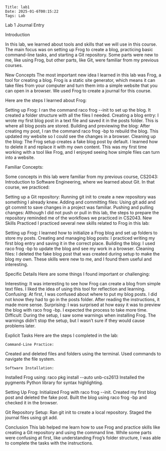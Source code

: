     Title: lab1
    Date: 2025-01-6T00:15:22
    Tags: Lab

Lab 1 Journal Entry

Introduction

In this lab, we learned about tools and skills that we will use in this course. The main focus was on setting up Frog to create a blog, practicing basic command-line tasks, and starting a Git repository. Some parts were new to me, like using Frog, but other parts, like Git, were familiar from my previous courses.

New Concepts
The most important new idea I learned in this lab was Frog, a tool for creating a blog. Frog is a static site generator, which means it can take files from your computer and turn them into a simple website that you can open in a browser. We used Frog to create a journal for this course.

Here are the steps I learned about Frog:

Setting up Frog: I ran the command raco frog --init to set up the blog. It created a folder structure with all the files I needed.
Creating a blog entry: I wrote my first blog post in a text file and saved it in the posts folder. This is where all blog posts are stored.
Building and previewing the blog: After creating my post, I ran the command raco frog -bp to rebuild the blog. This updated my website so I could see the changes in a browser.
Cleaning up the blog: The Frog setup creates a fake blog post by default. I learned how to delete it and replace it with my own content.
This was my first time working with a tool like Frog, and I enjoyed seeing how simple files can turn into a website.

Familiar Concepts:

Some concepts in this lab were familiar from my previous course, CS2043: Introduction to Software Engineering, where we learned about Git. In that course, we practiced:

Setting up a Git repository: Running git init to create a new repository was something I already knew.
Adding and committing files: Using git add and git commit to save changes in a project was familiar.
Pushing and pulling changes: Although I did not push or pull in this lab, the steps to prepare the repository reminded me of the workflows we practiced in CS2043.
New Skills Practiced
I practiced several new skills related to Frog in this lab:

Setting up Frog: I learned how to initialize a Frog blog and set up folders to store my posts.
Creating and managing blog posts: I practiced writing my first blog entry and saving it in the correct place.
Building the blog: I used raco frog -bp to update the blog and see my work in a browser.
Cleaning files: I deleted the fake blog post that was created during setup to make the blog my own.
These skills were new to me, and I found them useful and interesting.

Specific Details
Here are some things I found important or challenging:

Interesting: It was interesting to see how Frog can create a blog from simple text files. I liked the idea of using this tool for reflection and learning.
Confusing: At first, I was confused about where to put my blog posts. I did not know they had to go in the posts folder. After reading the instructions, it made more sense.
Surprising: I was surprised at how easy it was to preview the blog with raco frog -bp. I expected the process to take more time.
Difficult: During the setup, I saw some warnings when installing Frog. The warnings didn’t stop the setup, but I wasn’t sure if they would cause problems later.

Explicit Tasks
Here are the steps I completed in the lab:

	Command-Line Practice:
Created and deleted files and folders using the terminal.
Used commands to navigate the file system.


	Software Installation:
Installed Frog using:
raco pkg install --auto unb-cs2613
Installed the pygments Python library for syntax highlighting.

Setting Up Frog:
Initialized Frog with raco frog --init.
Created my first blog post and deleted the fake post.
Built the blog using raco frog -bp and checked it in the browser.

Git Repository Setup:
Ran git init to create a local repository.
Staged the journal files using git add.


Conclusion
This lab helped me learn how to use Frog and practice skills like creating a Git repository and using the command line. While some parts were confusing at first, like understanding Frog’s folder structure, I was able to complete the tasks with the instructions.

